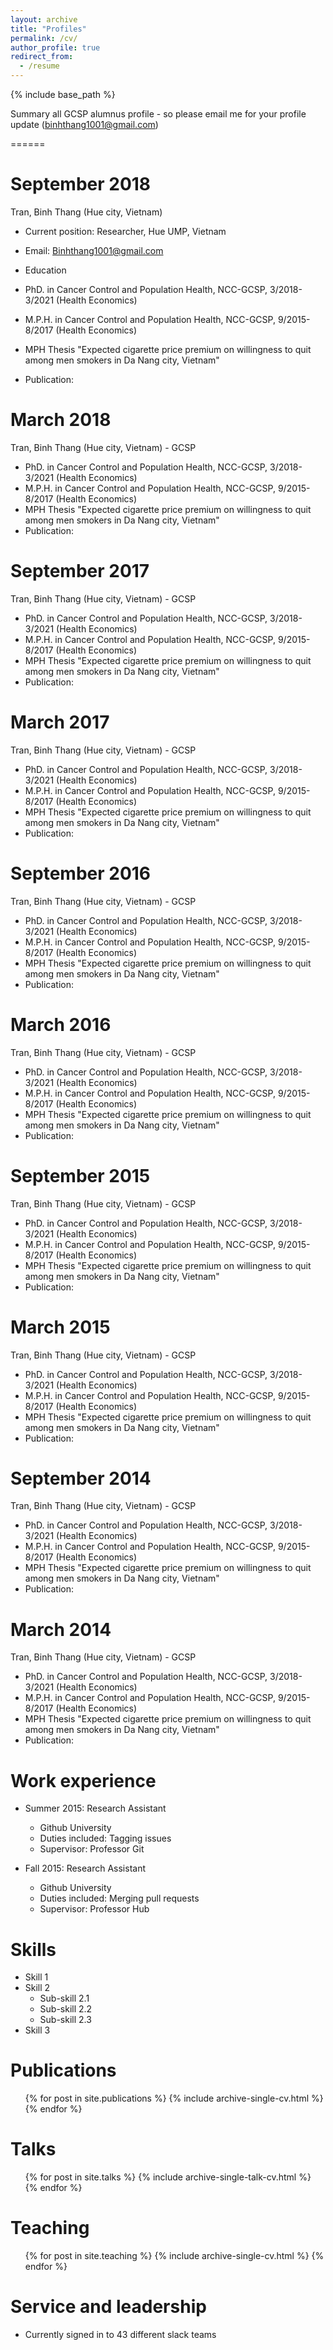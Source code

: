 ```yaml
---
layout: archive
title: "Profiles"
permalink: /cv/
author_profile: true
redirect_from:
  - /resume
---
```


{% include base_path %}

Summary all GCSP alumnus profile - so please email me for your profile update (binhthang1001@gmail.com)

======



September 2018
======
Tran, Binh Thang (Hue city, Vietnam)
* Current position: Researcher, Hue UMP, Vietnam
* Email: Binhthang1001@gmail.com

* Education
 * PhD. in Cancer Control and Population Health, NCC-GCSP, 3/2018-3/2021  (Health Economics)
 * M.P.H. in Cancer Control and Population Health, NCC-GCSP, 9/2015-8/2017  (Health Economics)
 * MPH Thesis "Expected cigarette price premium on willingness to quit among men smokers in Da Nang city, Vietnam"
 * Publication:

March 2018
======
Tran, Binh Thang (Hue city, Vietnam) - GCSP
* PhD. in Cancer Control and Population Health, NCC-GCSP, 3/2018-3/2021  (Health Economics)
* M.P.H. in Cancer Control and Population Health, NCC-GCSP, 9/2015-8/2017  (Health Economics)
 * MPH Thesis "Expected cigarette price premium on willingness to quit among men smokers in Da Nang city, Vietnam"
 * Publication:


September 2017
======
Tran, Binh Thang (Hue city, Vietnam) - GCSP
* PhD. in Cancer Control and Population Health, NCC-GCSP, 3/2018-3/2021  (Health Economics)
* M.P.H. in Cancer Control and Population Health, NCC-GCSP, 9/2015-8/2017  (Health Economics)
 * MPH Thesis "Expected cigarette price premium on willingness to quit among men smokers in Da Nang city, Vietnam"
 * Publication:

March 2017
======
Tran, Binh Thang (Hue city, Vietnam) - GCSP
* PhD. in Cancer Control and Population Health, NCC-GCSP, 3/2018-3/2021  (Health Economics)
* M.P.H. in Cancer Control and Population Health, NCC-GCSP, 9/2015-8/2017  (Health Economics)
 * MPH Thesis "Expected cigarette price premium on willingness to quit among men smokers in Da Nang city, Vietnam"
 * Publication:


September 2016
======
Tran, Binh Thang (Hue city, Vietnam) - GCSP
* PhD. in Cancer Control and Population Health, NCC-GCSP, 3/2018-3/2021  (Health Economics)
* M.P.H. in Cancer Control and Population Health, NCC-GCSP, 9/2015-8/2017  (Health Economics)
 * MPH Thesis "Expected cigarette price premium on willingness to quit among men smokers in Da Nang city, Vietnam"
 * Publication:

March 2016
======
Tran, Binh Thang (Hue city, Vietnam) - GCSP
* PhD. in Cancer Control and Population Health, NCC-GCSP, 3/2018-3/2021  (Health Economics)
* M.P.H. in Cancer Control and Population Health, NCC-GCSP, 9/2015-8/2017  (Health Economics)
 * MPH Thesis "Expected cigarette price premium on willingness to quit among men smokers in Da Nang city, Vietnam"
 * Publication:


September 2015
======
Tran, Binh Thang (Hue city, Vietnam) - GCSP
* PhD. in Cancer Control and Population Health, NCC-GCSP, 3/2018-3/2021  (Health Economics)
* M.P.H. in Cancer Control and Population Health, NCC-GCSP, 9/2015-8/2017  (Health Economics)
 * MPH Thesis "Expected cigarette price premium on willingness to quit among men smokers in Da Nang city, Vietnam"
 * Publication:

March 2015
======
Tran, Binh Thang (Hue city, Vietnam) - GCSP
* PhD. in Cancer Control and Population Health, NCC-GCSP, 3/2018-3/2021  (Health Economics)
* M.P.H. in Cancer Control and Population Health, NCC-GCSP, 9/2015-8/2017  (Health Economics)
 * MPH Thesis "Expected cigarette price premium on willingness to quit among men smokers in Da Nang city, Vietnam"
 * Publication:


September 2014
======
Tran, Binh Thang (Hue city, Vietnam) - GCSP
* PhD. in Cancer Control and Population Health, NCC-GCSP, 3/2018-3/2021  (Health Economics)
* M.P.H. in Cancer Control and Population Health, NCC-GCSP, 9/2015-8/2017  (Health Economics)
 * MPH Thesis "Expected cigarette price premium on willingness to quit among men smokers in Da Nang city, Vietnam"
 * Publication:

March 2014
======
Tran, Binh Thang (Hue city, Vietnam) - GCSP
* PhD. in Cancer Control and Population Health, NCC-GCSP, 3/2018-3/2021  (Health Economics)
* M.P.H. in Cancer Control and Population Health, NCC-GCSP, 9/2015-8/2017  (Health Economics)
 * MPH Thesis "Expected cigarette price premium on willingness to quit among men smokers in Da Nang city, Vietnam"
 * Publication:


Work experience
======
* Summer 2015: Research Assistant
  * Github University
  * Duties included: Tagging issues
  * Supervisor: Professor Git

* Fall 2015: Research Assistant
  * Github University
  * Duties included: Merging pull requests
  * Supervisor: Professor Hub
  
Skills
======
* Skill 1
* Skill 2
  * Sub-skill 2.1
  * Sub-skill 2.2
  * Sub-skill 2.3
* Skill 3

Publications
======
  <ul>{% for post in site.publications %}
    {% include archive-single-cv.html %}
  {% endfor %}</ul>
  
Talks
======
  <ul>{% for post in site.talks %}
    {% include archive-single-talk-cv.html %}
  {% endfor %}</ul>
  
Teaching
======
  <ul>{% for post in site.teaching %}
    {% include archive-single-cv.html %}
  {% endfor %}</ul>
  
Service and leadership
======
* Currently signed in to 43 different slack teams
